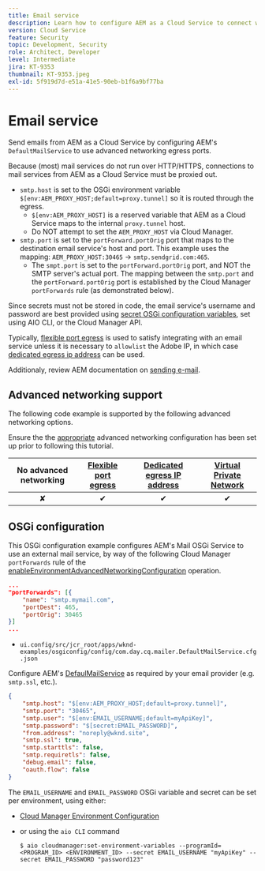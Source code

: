 ```yaml
---
title: Email service
description: Learn how to configure AEM as a Cloud Service to connect with an email service using egress ports.
version: Cloud Service
feature: Security
topic: Development, Security
role: Architect, Developer
level: Intermediate
jira: KT-9353
thumbnail: KT-9353.jpeg
exl-id: 5f919d7d-e51a-41e5-90eb-b1f6a9bf77ba
---
```

# Email service

Send emails from AEM as a Cloud Service by configuring AEM's `DefaultMailService` to use advanced networking egress ports.

Because (most) mail services do not run over HTTP/HTTPS, connections to mail services from AEM as a Cloud Service must be proxied out.

+ `smtp.host` is set to the OSGi environment variable `$[env:AEM_PROXY_HOST;default=proxy.tunnel]` so it is routed through the egress.
  + `$[env:AEM_PROXY_HOST]` is a reserved variable that AEM as a Cloud Service maps to the internal `proxy.tunnel` host.
  + Do NOT attempt to set the `AEM_PROXY_HOST` via Cloud Manager.
+ `smtp.port` is set to the `portForward.portOrig` port that maps to the destination email service's host and port. This example uses the mapping: `AEM_PROXY_HOST:30465` &rarr; `smtp.sendgrid.com:465`.
  + The `smpt.port` is set to the `portForward.portOrig` port, and NOT the SMTP server's actual port. The mapping between the `smtp.port` and the `portForward.portOrig` port is established by the Cloud Manager `portForwards` rule (as demonstrated below). 

Since secrets must not be stored in code, the email service's username and password are best provided using [secret OSGi configuration variables](https://experienceleague.adobe.com/docs/experience-manager-cloud-service/implementing/deploying/configuring-osgi.html#secret-configuration-values), set using AIO CLI, or the Cloud Manager API.

Typically, [flexible port egress](../flexible-port-egress.md) is used to satisfy integrating with an email service unless it is necessary to `allowlist` the Adobe IP, in which case [dedicated egress ip address](../dedicated-egress-ip-address.md) can be used.

Additionaly, review AEM documentation on [sending e-mail](https://experienceleague.adobe.com/docs/experience-manager-cloud-service/content/implementing/developing/development-guidelines.html#sending-email).

## Advanced networking support

The following code example is supported by the following advanced networking options.

Ensure the the [appropriate](../advanced-networking.md#advanced-networking) advanced networking configuration has been set up prior to following this tutorial.

| No advanced networking | [Flexible port egress](../flexible-port-egress.md) | [Dedicated egress IP address](../dedicated-egress-ip-address.md) | [Virtual Private Network](../vpn.md) |
|:-----:|:-----:|:------:|:---------:|
| &#10008; | &#10004; | &#10004; | &#10004; |

## OSGi configuration

This OSGi configuration example configures AEM's Mail OSGi Service to use an external mail service, by way of the following Cloud Manager `portForwards` rule of the [enableEnvironmentAdvancedNetworkingConfiguration](https://www.adobe.io/experience-cloud/cloud-manager/reference/api/#operation/enableEnvironmentAdvancedNetworkingConfiguration) operation.

```json
...
"portForwards": [{
    "name": "smtp.mymail.com",
    "portDest": 465,
    "portOrig": 30465
}]
...
```

+ `ui.config/src/jcr_root/apps/wknd-examples/osgiconfig/config/com.day.cq.mailer.DefaultMailService.cfg.json`

Configure AEM's [DefaulMailService](https://experienceleague.adobe.com/docs/experience-manager-cloud-service/content/implementing/developing/development-guidelines.html#sending-email) as required by your email provider (e.g. `smtp.ssl`, etc.).

```json
{
    "smtp.host": "$[env:AEM_PROXY_HOST;default=proxy.tunnel]",
    "smtp.port": "30465",
    "smtp.user": "$[env:EMAIL_USERNAME;default=myApiKey]",
    "smtp.password": "$[secret:EMAIL_PASSWORD]",
    "from.address": "noreply@wknd.site",
    "smtp.ssl": true,
    "smtp.starttls": false, 
    "smtp.requiretls": false,
    "debug.email": false,
    "oauth.flow": false
}
```

The `EMAIL_USERNAME` and `EMAIL_PASSWORD` OSGi variable and secret can be set per environment, using either:

+ [Cloud Manager Environment Configuration](https://experienceleague.adobe.com/docs/experience-manager-cloud-service/content/implementing/using-cloud-manager/environment-variables.html)
+ or using the `aio CLI` command

  ```shell
  $ aio cloudmanager:set-environment-variables --programId=<PROGRAM_ID> <ENVIRONMENT_ID> --secret EMAIL_USERNAME "myApiKey" --secret EMAIL_PASSWORD "password123"
  ```
